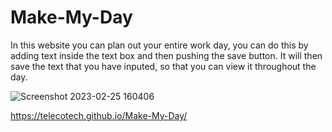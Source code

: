 # Make-My-Day

In this website you can plan out your entire work day, you can do this by adding text inside the text box and then pushing the save button. It will then save the text that you have inputed, so that you can view it throughout the day. 


![Screenshot 2023-02-25 160406](https://user-images.githubusercontent.com/122703408/221379520-e80545b6-6df8-4d29-ac04-4b5ea6296357.jpg)

 https://telecotech.github.io/Make-My-Day/
